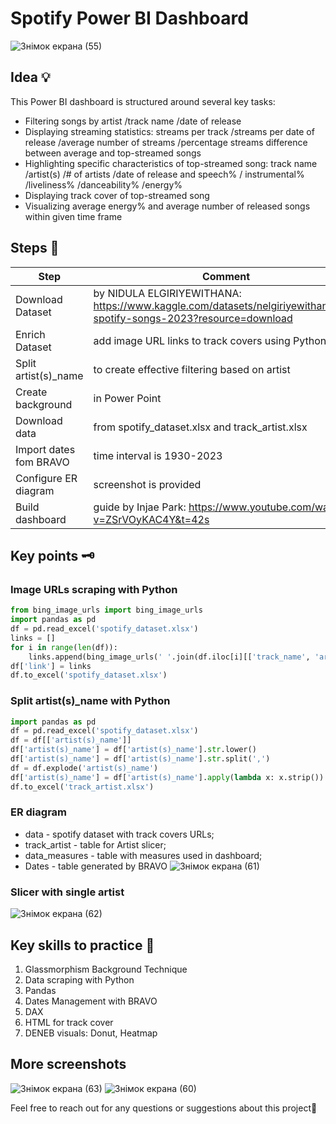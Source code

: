 # Spotify Power BI Dashboard
![Знімок екрана (55)](https://github.com/ViestaBa/dashboard-most-streamed-spotify-songs-2023/assets/145791658/caa1131f-b810-4e5d-b7aa-09f39b83501e)
## Idea 💡 
This Power BI dashboard is structured around several key tasks:
- Filtering songs by artist /track name /date of release
- Displaying streaming statistics: streams per track /streams per date of release /average number of streams /percentage streams difference between average and top-streamed songs
- Highlighting specific characteristics of top-streamed song: track name /artist(s) /# of artists /date of release and speech% / instrumental% /liveliness% /danceability% /energy%
- Displaying track cover of top-streamed song
- Visualizing average energy% and average number of released songs within given time frame

## Steps 🔎
| Step                   | Comment                                                                                                              |
| ---------------------- | -------------------------------------------------------------------------------------------------------------------- |
| Download Dataset       | by NIDULA ELGIRIYEWITHANA: https://www.kaggle.com/datasets/nelgiriyewithana/top-spotify-songs-2023?resource=download |
| Enrich Dataset         | add image URL links to track covers using Python                                                                     |
| Split artist(s)_name   | to create effective filtering based on artist                                                                        |
| Create background      | in Power Point                                                                                                       |
| Download data          | from spotify_dataset.xlsx and track_artist.xlsx                                                                      |
| Import dates fom BRAVO | time interval is 1930-2023                                                                                           |
| Configure ER diagram   | screenshot is provided                                                                                               |
| Build dashboard        | guide by Injae Park: https://www.youtube.com/watch?v=ZSrVOyKAC4Y&t=42s                                               |

## Key points 🗝️
### Image URLs scraping with Python
``` python
from bing_image_urls import bing_image_urls
import pandas as pd
df = pd.read_excel('spotify_dataset.xlsx')
links = []
for i in range(len(df)):
    links.append(bing_image_urls(' '.join(df.iloc[i][['track_name', 'artist(s)_name']]), limit=1)[0])
df['link'] = links
df.to_excel('spotify_dataset.xlsx')
```

### Split artist(s)_name with Python
``` python
import pandas as pd
df = pd.read_excel('spotify_dataset.xlsx')
df = df[['artist(s)_name']]
df['artist(s)_name'] = df['artist(s)_name'].str.lower()
df['artist(s)_name'] = df['artist(s)_name'].str.split(',')
df = df.explode('artist(s)_name')
df['artist(s)_name'] = df['artist(s)_name'].apply(lambda x: x.strip())
df.to_excel('track_artist.xlsx')
```

### ER diagram
- data - spotify dataset with track covers URLs;
- track_artist - table for Artist slicer;
- data_measures - table with measures used in dashboard;
- Dates - table generated by BRAVO
![Знімок екрана (61)](https://github.com/ViestaBa/dashboard-most-streamed-spotify-songs-2023/assets/145791658/8758204b-2d96-43f7-834d-4e9c6f3a64ef)

### Slicer with single artist
![Знімок екрана (62)](https://github.com/ViestaBa/dashboard-most-streamed-spotify-songs-2023/assets/145791658/f9548f5f-7d86-4f79-aa13-0b7b684bf793)

## Key skills to practice 📶
1. Glassmorphism Background Technique
2. Data scraping with Python
3. Pandas
4. Dates Management with BRAVO
5. DAX
6. HTML for track cover
7. DENEB visuals: Donut, Heatmap

## More screenshots
![Знімок екрана (63)](https://github.com/ViestaBa/dashboard-most-streamed-spotify-songs-2023/assets/145791658/4cf47b80-5f96-42ca-acb7-98dade452650)
![Знімок екрана (60)](https://github.com/ViestaBa/dashboard-most-streamed-spotify-songs-2023/assets/145791658/44690e2e-b75d-4789-8529-a182a4616408)

Feel free to reach out for any questions or suggestions about this project💚





